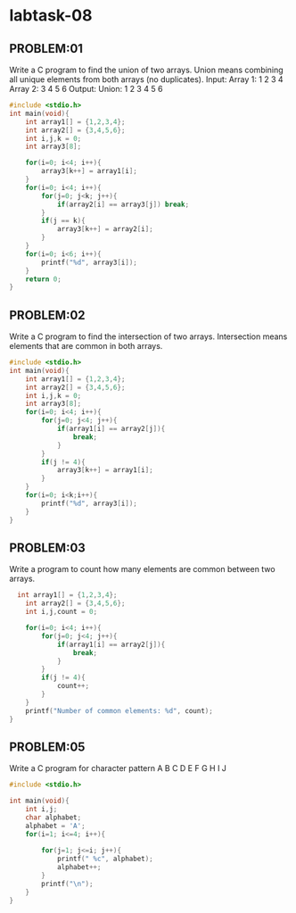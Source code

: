 # labtask-08

## PROBLEM:01
Write a C program to find the union of two arrays.
Union means combining all unique elements from both arrays (no duplicates).
Input:
Array 1: 1 2 3 4
Array 2: 3 4 5 6
Output:
Union: 1 2 3 4 5 6

```c
#include <stdio.h>
int main(void){
    int array1[] = {1,2,3,4};
    int array2[] = {3,4,5,6};
    int i,j,k = 0;
    int array3[8];

    for(i=0; i<4; i++){
        array3[k++] = array1[i];
    }
    for(i=0; i<4; i++){
        for(j=0; j<k; j++){
            if(array2[i] == array3[j]) break;
        }
        if(j == k){
            array3[k++] = array2[i];
        }
    }
    for(i=0; i<6; i++){
        printf("%d", array3[i]);
    }
    return 0;
}
```

## PROBLEM:02
Write a C program to find the intersection of two arrays. Intersection means elements that are common in both arrays.

```c
#include <stdio.h>
int main(void){
    int array1[] = {1,2,3,4};
    int array2[] = {3,4,5,6};
    int i,j,k = 0;
    int array3[8];
    for(i=0; i<4; i++){
        for(j=0; j<4; j++){
            if(array1[i] == array2[j]){
                break;
            }
        }
        if(j != 4){
            array3[k++] = array1[i];
        }
    }
    for(i=0; i<k;i++){
        printf("%d", array3[i]);
    }
}
```

## PROBLEM:03
Write a program to count how many elements are common between two arrays.

```c
  int array1[] = {1,2,3,4};
    int array2[] = {3,4,5,6};
    int i,j,count = 0;

    for(i=0; i<4; i++){
        for(j=0; j<4; j++){
            if(array1[i] == array2[j]){
                break;
            }
        }
        if(j != 4){
            count++;
        }
    }
    printf("Number of common elements: %d", count);
}
```




## PROBLEM:05
Write a C program for character pattern
A
B C
D E F
G H I J

```c
#include <stdio.h>

int main(void){
    int i,j;
    char alphabet;
    alphabet = 'A';
    for(i=1; i<=4; i++){
       
        for(j=1; j<=i; j++){
            printf(" %c", alphabet);
            alphabet++;
        }
        printf("\n");
    }
}
```


